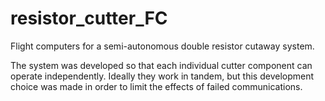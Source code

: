 # resistor_cutter_FC
Flight computers for a semi-autonomous double resistor cutaway system.

The system was developed so that each individual cutter component can operate independently. Ideally they work in tandem, but this development choice was made in order to limit the effects of failed communications.
